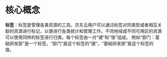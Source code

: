 ﻿# 核心概念

**标签**：标签是管理各类资源的工具。京东云用户可以通过标签对同类型或者相互关联的资源进行标记，以便进行各类统计和管理工作。不同地域或不同可用区的资源可以使用同样的标签进行归类。每个标签由一对“键”和“值”组成。
例如“部门：基础研发部”是一个标签，“部门”是这个标签的“键”，“基础研发部”是这个标签的值。
